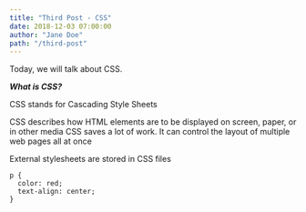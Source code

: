 ```yaml
---
title: "Third Post - CSS"
date: 2018-12-03 07:00:00
author: "Jane Doe"
path: "/third-post"
---
```


Today, we will talk about CSS.

**_What is CSS?_**

CSS stands for Cascading Style Sheets

CSS describes how HTML elements are to be displayed on screen, paper, or in other media
CSS saves a lot of work. It can control the layout of multiple web pages all at once

External stylesheets are stored in CSS files

```
p {
  color: red;
  text-align: center;
}
```
